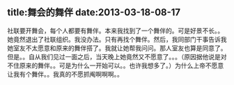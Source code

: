 title:舞会的舞伴
date:2013-03-18-08-17
---
社联要开舞会，每个人都要有舞伴。本来我找到了一个舞伴的。可是好景不长。。她竟然退出了社联组织。我没办法。只有再找个舞伴。然后，我同部门干事告诉我她室友不太愿意和原来的舞伴搭了。我就让她帮我问问。那人室友也算是同意了。但是。。自从我们见过一面之后，当天晚上她竟然又不愿意了。。。（原因据他说是对不住原来的舞伴。。可是为什么一开始可以。。也许我想多了。）为什么上帝不愿意让我有个舞伴。。我真的不愿抓阄啊啊啊。。